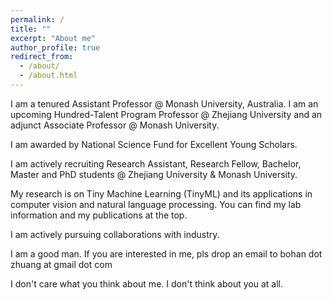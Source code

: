 ```yaml
---
permalink: /
title: ""
excerpt: "About me"
author_profile: true
redirect_from: 
  - /about/
  - /about.html
---
```


I am a tenured Assistant Professor @ Monash University, Australia. I am an upcoming Hundred-Talent Program Professor @ Zhejiang University and an adjunct Associate Professor @ Monash University. 

I am awarded by National Science Fund for Excellent Young Scholars.

I am actively recruiting Research Assistant, Research Fellow, Bachelor, Master and PhD students @ Zhejiang University & Monash University.

My research is on Tiny Machine Learning (TinyML) and its applications in computer vision and natural language processing. You can find my lab information and my publications at the top. 

I am actively pursuing collaborations with industry.

I am a good man. If you are interested in me, pls drop an email to bohan dot zhuang at gmail dot com

I don't care what you think about me. I don't think about you at all.
